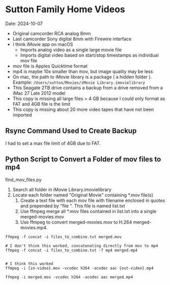 # Sutton Family Home Videos

Date: 2024-10-07

- Original camcorder RCA analog 8mm
- Last camcorder Sony digital 8mm with Firewire interface
- I think iMovie app on macOS
  - Imports analog video as a single large movie file
  - Imports digital video based on start/stop timestamps as individual mov file
- mov file is Apples Quicktime format
- mp4 is maybe 10x smaller than mov, but image quality may be less
- On mac, the path to iMovie library is a package ( a hidden folder ). Example:
    `/Users/sutton/Movies/iMovie Library.imovielibrary`
- This Seagate 2TB drive contains a backup from a drive removed from a iMac 27 Late 2012 model
- This copy is missing all large files > 4 GB because I could only format as FAT and 4GB file is the limit
- This copy is missing about 20 more video tapes that have not been imported

## Rsync Command Used to Create Backup

I had to set a max file limit of 4GB due to FAT. 

## Python Script to Convert a Folder of mov files to mp4

find_mov_files.py

1) Search all folder in iMovie Library.imovielibrary
2) Locate each folder named "Original Movie" containing *.mov file(s)
   1) Create a text file with each mov file with filename enclosed in quotes and prepended by "file ".  This file is named list.txt
   2) Use ffmpeg merge all *.mov files contained in list.txt into a single merged-movies.mov
   3) Use ffmpeg to convert merged-movies.mov to H.264 merged-movies.mp4. 


```
ffmpeg -f concat -i files_to_combine.txt merged.mov

# I don't think this worked, concatenating directly from mov to mp4
ffmpeg -f concat -i files_to_combine.txt -f mp4 merged.mp4


# I think this worked
ffmpeg -i {in-video}.mov -vcodec h264 -acodec aac {out-video}.mp4

ffmpeg -i merged.mov -vcodec h264 -acodec aac merged.mp4
```




